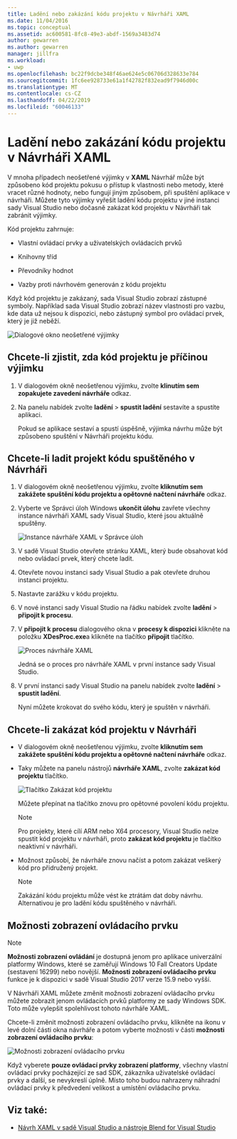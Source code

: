```yaml
---
title: Ladění nebo zakázání kódu projektu v Návrháři XAML
ms.date: 11/04/2016
ms.topic: conceptual
ms.assetid: ac600581-8fc8-49e3-abdf-1569a3483d74
author: gewarren
ms.author: gewarren
manager: jillfra
ms.workload:
- uwp
ms.openlocfilehash: bc22f9dcbe348f46ae624e5c06706d328633e784
ms.sourcegitcommit: 1fc6ee928733e61a1f42782f832ead9f7946d00c
ms.translationtype: MT
ms.contentlocale: cs-CZ
ms.lasthandoff: 04/22/2019
ms.locfileid: "60046133"
---
```

# <a name="debug-or-disable-project-code-in-xaml-designer"></a>Ladění nebo zakázání kódu projektu v Návrháři XAML

V mnoha případech neošetřené výjimky v **XAML** Návrhář může být způsobeno kód projektu pokusu o přístup k vlastnosti nebo metody, které vracet různé hodnoty, nebo fungují jiným způsobem, při spuštění aplikace v návrháři. Můžete tyto výjimky vyřešit ladění kódu projektu v jiné instanci sady Visual Studio nebo dočasně zakázat kód projektu v Návrháři tak zabránit výjimky.

Kód projektu zahrnuje:

- Vlastní ovládací prvky a uživatelských ovládacích prvků

- Knihovny tříd

- Převodníky hodnot

- Vazby proti návrhovém generován z kódu projektu

Když kód projektu je zakázaný, sada Visual Studio zobrazí zástupné symboly. Například sada Visual Studio zobrazí název vlastnosti pro vazbu, kde data už nejsou k dispozici, nebo zástupný symbol pro ovládací prvek, který je již neběží.

![Dialogové okno neošetřené výjimky](../designers/media/xaml_unhandledexception.png)

## <a name="to-determine-if-project-code-is-causing-an-exception"></a>Chcete-li zjistit, zda kód projektu je příčinou výjimku

1. V dialogovém okně neošetřenou výjimku, zvolte **klinutím sem zopakujete zavedení návrháře** odkaz.

2. Na panelu nabídek zvolte **ladění** > **spustit ladění** sestavíte a spustíte aplikaci.

     Pokud se aplikace sestaví a spustí úspěšně, výjimka návrhu může být způsobeno spuštění v Návrháři projektu kódu.

## <a name="to-debug-project-code-running-in-the-designer"></a>Chcete-li ladit projekt kódu spuštěného v Návrháři

1. V dialogovém okně neošetřenou výjimku, zvolte **kliknutím sem zakážete spuštění kódu projektu a opětovné načtení návrháře** odkaz.

2. Vyberte ve Správci úloh Windows **ukončit úlohu** zavřete všechny instance návrháři XAML sady Visual Studio, které jsou aktuálně spuštěny.

     ![Instance návrháře XAML v Správce úloh](../designers/media/xaml_taskmanager.png)

3. V sadě Visual Studio otevřete stránku XAML, který bude obsahovat kód nebo ovládací prvek, který chcete ladit.

4. Otevřete novou instanci sady Visual Studio a pak otevřete druhou instanci projektu.

5. Nastavte zarážku v kódu projektu.

6. V nové instanci sady Visual Studio na řádku nabídek zvolte **ladění** > **připojit k procesu**.

7. V **připojit k procesu** dialogového okna v **procesy k dispozici** klikněte na položku **XDesProc.exe**a klikněte na tlačítko **připojit** tlačítko.

     ![Proces návrháře XAML](../designers/media/xaml_attach.png)

     Jedná se o proces pro návrháře XAML v první instance sady Visual Studio.

8. V první instanci sady Visual Studio na panelu nabídek zvolte **ladění** > **spustit ladění**.

     Nyní můžete krokovat do svého kódu, který je spuštěn v návrháři.

## <a name="to-disable-project-code-in-the-designer"></a>Chcete-li zakázat kód projektu v Návrháři

- V dialogovém okně neošetřenou výjimku, zvolte **kliknutím sem zakážete spuštění kódu projektu a opětovné načtení návrháře** odkaz.

- Taky můžete na panelu nástrojů **návrháře XAML**, zvolte **zakázat kód projektu** tlačítko.

     ![Tlačítko Zakázat kód projektu](../designers/media/xaml_disablecode.png)

     Můžete přepínat na tlačítko znovu pro opětovné povolení kódu projektu.

    > [!NOTE]
    > Pro projekty, které cílí ARM nebo X64 procesory, Visual Studio nelze spustit kód projektu v návrháři, proto **zakázat kód projektu** je tlačítko neaktivní v návrháři.

- Možnost způsobí, že návrháře znovu načíst a potom zakázat veškerý kód pro přidružený projekt.

    > [!NOTE]
    > Zakázání kódu projektu může vést ke ztrátám dat doby návrhu. Alternativou je pro ladění kódu spuštěného v návrháři.

## <a name="control-display-options"></a>Možnosti zobrazení ovládacího prvku

> [!NOTE]
> **Možnosti zobrazení ovládání** je dostupná jenom pro aplikace univerzální platformy Windows, které se zaměřují Windows 10 Fall Creators Update (sestavení 16299) nebo novější. **Možnosti zobrazení ovládacího prvku** funkce je k dispozici v sadě Visual Studio 2017 verze 15.9 nebo vyšší.

V Návrháři XAML můžete změnit možnosti zobrazení ovládacího prvku můžete zobrazit jenom ovládacích prvků platformy ze sady Windows SDK. Toto může vylepšit spolehlivost tohoto návrháře XAML.

Chcete-li změnit možnosti zobrazení ovládacího prvku, klikněte na ikonu v levé dolní části okna návrháře a potom vyberte možnosti v části **možnosti zobrazení ovládacího prvku**:

![Možnosti zobrazení ovládacího prvku](../designers/media/control_display_options.png)

Když vyberete **pouze ovládací prvky zobrazení platformy**, všechny vlastní ovládací prvky pocházející ze sad SDK, zákazníka uživatelské ovládací prvky a další, se nevykreslí úplně. Místo toho budou nahrazeny náhradní ovládací prvky k předvedení velikost a umístění ovládacího prvku.

## <a name="see-also"></a>Viz také:

- [Návrh XAML v sadě Visual Studio a nástroje Blend for Visual Studio](../designers/designing-xaml-in-visual-studio.md)
